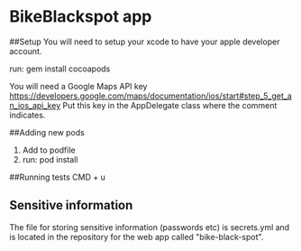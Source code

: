 # BikeBlackspot app

##Setup
You will need to setup your xcode to have your apple developer account.

run: gem install cocoapods

You will need a Google Maps API key https://developers.google.com/maps/documentation/ios/start#step_5_get_an_ios_api_key
Put this key in the AppDelegate class where the comment indicates.

##Adding new pods
1. Add to podfile
2. run: pod install

##Running tests
CMD + u

## Sensitive information
The file for storing sensitive information (passwords etc) is secrets.yml and is located in the repository for the web app called "bike-black-spot". 
